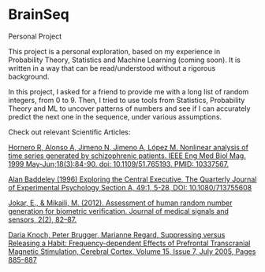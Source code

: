 # BrainSeq
Personal Project

This project is a personal exploration, based on my experience in Probability Theory, Statistics and Machine Learning (coming soon).
It is written in a way that can be read/understood without a rigorous background.

In this project, I asked for a friend to provide me with a long list of random integers, from 0 to 9. Then, I tried to use tools from Statistics, Probability Theory and ML to
uncover patterns of numbers and see if I can accurately predict the next one in the sequence, under various assumptions.

Check out relevant Scientific Articles:

[Hornero R, Alonso A, Jimeno N, Jimeno A, López M. Nonlinear analysis of time series generated by schizophrenic patients. IEEE Eng Med Biol Mag. 1999 May-Jun;18(3):84-90. doi: 10.1109/51.765193. PMID: 10337567.](https://ieeexplore.ieee.org/document/765193)

[Alan Baddeley (1996) Exploring the Central Executive, The Quarterly Journal of Experimental Psychology Section A, 49:1, 5-28, DOI: 10.1080/713755608](https://www.tandfonline.com/doi/abs/10.1080/713755608)

[Jokar, E., & Mikaili, M. (2012). Assessment of human random number generation for biometric verification. Journal of medical signals and sensors, 2(2), 82–87.](https://www.ncbi.nlm.nih.gov/pmc/articles/PMC3632045/)


[Daria Knoch, Peter Brugger, Marianne Regard, Suppressing versus Releasing a Habit: Frequency-dependent Effects of Prefrontal Transcranial Magnetic Stimulation, Cerebral Cortex, Volume 15, Issue 7, July 2005, Pages 885–887](https://academic.oup.com/cercor/article/15/7/885/388047?login=true)
